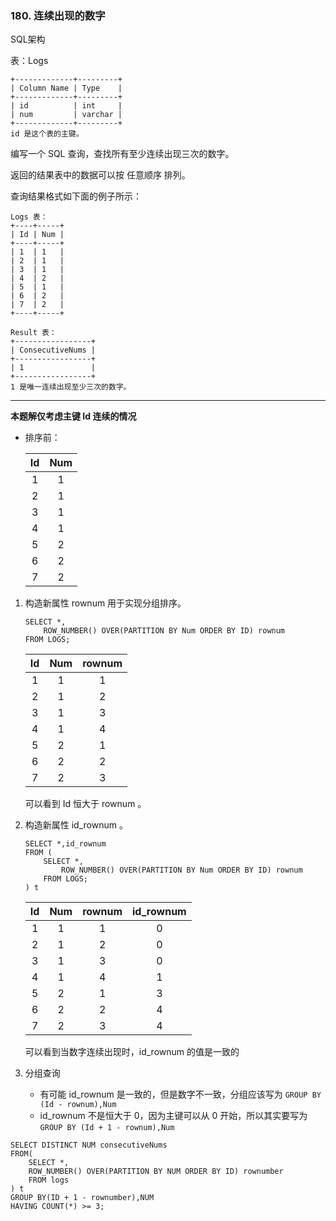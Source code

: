 ### 180. 连续出现的数字

SQL架构

表：Logs

    +-------------+---------+
    | Column Name | Type    |
    +-------------+---------+
    | id          | int     |
    | num         | varchar |
    +-------------+---------+
    id 是这个表的主键。
    
编写一个 SQL 查询，查找所有至少连续出现三次的数字。

返回的结果表中的数据可以按 任意顺序 排列。

查询结果格式如下面的例子所示：

 
    Logs 表：
    +----+-----+
    | Id | Num |
    +----+-----+
    | 1  | 1   |
    | 2  | 1   |
    | 3  | 1   |
    | 4  | 2   |
    | 5  | 1   |
    | 6  | 2   |
    | 7  | 2   |
    +----+-----+
    
    Result 表：
    +-----------------+
    | ConsecutiveNums |
    +-----------------+
    | 1               |
    +-----------------+
    1 是唯一连续出现至少三次的数字。

***
**本题解仅考虑主键 Id 连续的情况**

*  排序前：

    |Id|Num|
    |:---:|:---:|
    |1|1|
    |2|1|
    |3|1|
    |4|1|
    |5|2|
    |6|2|
    |7|2|

1. 构造新属性 rownum 用于实现分组排序。
    ```
    SELECT *,
        ROW_NUMBER() OVER(PARTITION BY Num ORDER BY ID) rownum
    FROM LOGS;
    ```

    |Id|Num|rownum|
    |:---:|:---:|:---:|
    |1|1|1|
    |2|1|2|
    |3|1|3|
    |4|1|4|
    |5|2|1|
    |6|2|2|
    |7|2|3|
    
    可以看到 Id 恒大于 rownum 。

2. 构造新属性 id_rownum 。
    ```
    SELECT *,id_rownum
    FROM (
        SELECT *,
            ROW_NUMBER() OVER(PARTITION BY Num ORDER BY ID) rownum
        FROM LOGS;
    ) t
    ```

    |Id|Num|rownum|id_rownum|
    |:---:|:---:|:---:|:---:|
    |1|1|1|0|
    |2|1|2|0|
    |3|1|3|0|
    |4|1|4|1|
    |5|2|1|3|
    |6|2|2|4|
    |7|2|3|4|
    
    可以看到当数字连续出现时，id_rownum 的值是一致的
    
3. 分组查询
    * 有可能 id_rownum 是一致的，但是数字不一致，分组应该写为 ```GROUP BY (Id - rownum),Num```
    * id_rownum 不是恒大于 0，因为主键可以从 0 开始，所以其实要写为 ```GROUP BY (Id + 1 - rownum),Num```

```
SELECT DISTINCT NUM consecutiveNums
FROM(
    SELECT *,
    ROW_NUMBER() OVER(PARTITION BY NUM ORDER BY ID) rownumber
    FROM logs
) t
GROUP BY(ID + 1 - rownumber),NUM
HAVING COUNT(*) >= 3;
```
